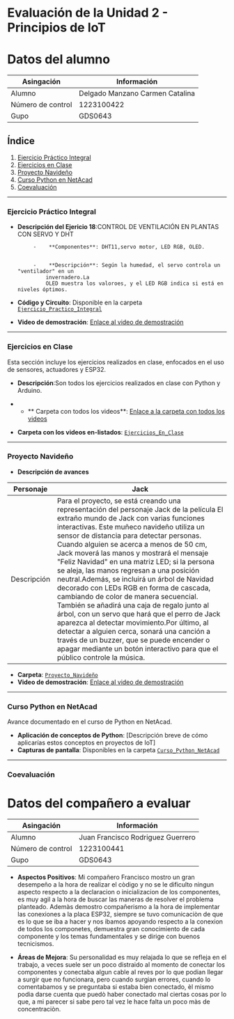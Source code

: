 
# Evaluación de la Unidad 2 - Principios de IoT
# Datos del alumno
| Asingación | Información |
|--|--|
| Alumno | Delgado Manzano Carmen Catalina |
| Número de control | 1223100422 |
| Gupo | GDS0643 |

## Índice
1. [Ejercicio Práctico Integral](#ejercicio-práctico-integral)
2. [Ejercicios en Clase](#ejercicios-en-clase)
3. [Proyecto Navideño](#proyecto-navideño)
4. [Curso Python en NetAcad](#curso-python-en-netacad)
5. [Coevaluación](#coevaluación)

---



### Ejercicio Práctico Integral

- **Descripción del Ejericio 18**:CONTROL DE VENTILACIÓN EN PLANTAS CON SERVO Y DHT

  
           -    **Componentes**: DHT11,servo motor, LED RGB, OLED.

                                                                                   
           -    **Descripción**: Según la humedad, el servo controla un "ventilador" en un 
               invernadero.La 
               OLED muestra los valoroes, y el LED RGB indica si está en niveles óptimos.

  
- **Código y Circuito**: Disponible en la carpeta [`Ejercicio_Practico_Integral`](Ejercicio_Practico_Integral)
- **Video de demostración**: [Enlace al video de demostración](https://drive.google.com/drive/u/1/folders/1o47CB6RPJIRe-7IU7Vzuq3KmIt1-O2Zt)

---



### Ejercicios en Clase
Esta sección incluye los ejercicios realizados en clase, enfocados en el uso de sensores, actuadores y ESP32.

- **Descripción**:Son todos los ejercicios realizados en clase con Python y Arduino.

- - ** Carpeta con todos los videos**: [Enlace a la carpeta con todos los videos](https://drive.google.com/drive/folders/19F25CP05HKQDIBY9gIEUQUftPM5zjZ9G?usp=sharing)
  
- **Carpeta con los videos en-listados**: [`Ejercicios_En_Clase`](Ejercicio_En_Clase)

---



### Proyecto Navideño
- **Descripción de avances**

| Personaje| Jack |
|--|--|
| Descripción | Para el proyecto, se está creando una representación del personaje Jack de la película El extraño mundo de Jack con varias funciones interactivas. Este muñeco navideño utiliza un sensor de distancia para detectar personas. Cuando alguien se acerca a menos de 50 cm, Jack moverá las manos y mostrará el mensaje "Feliz Navidad" en una matriz LED; si la persona se aleja, las manos regresan a una posición neutral.Además, se incluirá un árbol de Navidad decorado con LEDs RGB en forma de cascada, cambiando de color de manera secuencial. También se añadirá una caja de regalo junto al árbol, con un servo que hará que el perro de Jack aparezca al detectar movimiento.Por último, al detectar a alguien cerca, sonará una canción a través de un buzzer, que se puede encender o apagar mediante un botón interactivo para que el público controle la música. |

- **Carpeta**: [`Proyecto_Navideño`](Proyecto_Navideño)
- **Video de demostración**: [Enlace al video de demostración](https://drive.google.com/file/d/19A6oRRqPATMFhrP-wInig2IHFU9zGOD3/view?usp=drivesdk)

---



### Curso Python en NetAcad
Avance documentado en el curso de Python en NetAcad.

- **Aplicación de conceptos de Python**: [Descripción breve de cómo aplicarías estos conceptos en proyectos de IoT]
- **Capturas de pantalla**: Disponibles en la carpeta [`Curso_Python_NetAcad`](Curso_Python_NetAcad)

---


### Coevaluación

# Datos del compañero a evaluar 
| Asingación | Información |
|--|--|
| Alumno | Juan Francisco Rodriguez Guerrero  |
| Número de control |1223100441|
| Gupo | GDS0643 |

  - **Aspectos Positivos**: Mi compañero Francisco mostro un gran desempeño a la hora de realizar el còdigo y no se le dificulto ningun aspecto respecto a la declaracion o inicializacion de los componentes, es muy agil a la hora de buscar las maneras de resolver el problema planteado.
Ademàs demostro compañerismo a la hora de implementar las conexiones a la placa ESP32, siempre se tuvo comunicaciòn de que es lo que se iba a hacer y nos ibamos apoyando respecto a la conexion de todos los componetes, demuestra gran conocimiento de cada componente  y los temas fundamentales y se dirige con buenos tecnicismos.

  - **Áreas de Mejora**: Su personalidad es muy relajada lo que se refleja en el trabajo, a veces suele ser un poco distraido al momento de conectar los componentes y conectaba algun cable al reves por lo que podian llegar a surgir que no funcionara, pero cuando surgian errores, cuando lo comentabamos y se preguntaba si estaba bien conectado, èl mismo podia darse cuenta que puedò haber conectado mal ciertas cosas por lo que, a mi parecer si sabe pero tal vez le hace falta un poco màs de concentraciòn.




